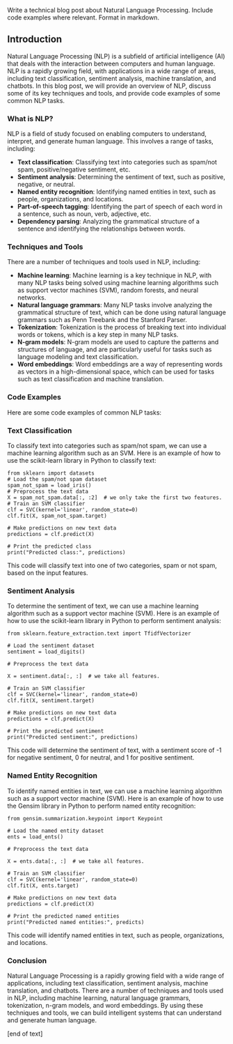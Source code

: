  Write a technical blog post about Natural Language Processing. Include code examples where relevant. Format in markdown.

Introduction
------------

Natural Language Processing (NLP) is a subfield of artificial intelligence (AI) that deals with the interaction between computers and human language. NLP is a rapidly growing field, with applications in a wide range of areas, including text classification, sentiment analysis, machine translation, and chatbots. In this blog post, we will provide an overview of NLP, discuss some of its key techniques and tools, and provide code examples of some common NLP tasks.
### What is NLP?

NLP is a field of study focused on enabling computers to understand, interpret, and generate human language. This involves a range of tasks, including:

* **Text classification**: Classifying text into categories such as spam/not spam, positive/negative sentiment, etc.
* **Sentiment analysis**: Determining the sentiment of text, such as positive, negative, or neutral.
* **Named entity recognition**: Identifying named entities in text, such as people, organizations, and locations.
* **Part-of-speech tagging**: Identifying the part of speech of each word in a sentence, such as noun, verb, adjective, etc.
* **Dependency parsing**: Analyzing the grammatical structure of a sentence and identifying the relationships between words.

### Techniques and Tools

There are a number of techniques and tools used in NLP, including:

* **Machine learning**: Machine learning is a key technique in NLP, with many NLP tasks being solved using machine learning algorithms such as support vector machines (SVM), random forests, and neural networks.
* **Natural language grammars**: Many NLP tasks involve analyzing the grammatical structure of text, which can be done using natural language grammars such as Penn Treebank and the Stanford Parser.
* **Tokenization**: Tokenization is the process of breaking text into individual words or tokens, which is a key step in many NLP tasks.
* **N-gram models**: N-gram models are used to capture the patterns and structures of language, and are particularly useful for tasks such as language modeling and text classification.
* **Word embeddings**: Word embeddings are a way of representing words as vectors in a high-dimensional space, which can be used for tasks such as text classification and machine translation.

### Code Examples

Here are some code examples of common NLP tasks:

### Text Classification

To classify text into categories such as spam/not spam, we can use a machine learning algorithm such as an SVM. Here is an example of how to use the scikit-learn library in Python to classify text:
```
from sklearn import datasets
# Load the spam/not spam dataset
spam_not_spam = load_iris()
# Preprocess the text data
X = spam_not_spam.data[:, :2]  # we only take the first two features.
# Train an SVM classifier
clf = SVC(kernel='linear', random_state=0)
clf.fit(X, spam_not_spam.target)

# Make predictions on new text data
predictions = clf.predict(X)

# Print the predicted class
print("Predicted class:", predictions)
```
This code will classify text into one of two categories, spam or not spam, based on the input features.

### Sentiment Analysis

To determine the sentiment of text, we can use a machine learning algorithm such as a support vector machine (SVM). Here is an example of how to use the scikit-learn library in Python to perform sentiment analysis:
```
from sklearn.feature_extraction.text import TfidfVectorizer

# Load the sentiment dataset
sentiment = load_digits()

# Preprocess the text data

X = sentiment.data[:, :]  # we take all features.

# Train an SVM classifier
clf = SVC(kernel='linear', random_state=0)
clf.fit(X, sentiment.target)

# Make predictions on new text data
predictions = clf.predict(X)

# Print the predicted sentiment
print("Predicted sentiment:", predictions)
```
This code will determine the sentiment of text, with a sentiment score of -1 for negative sentiment, 0 for neutral, and 1 for positive sentiment.

### Named Entity Recognition

To identify named entities in text, we can use a machine learning algorithm such as a support vector machine (SVM). Here is an example of how to use the Gensim library in Python to perform named entity recognition:
```
from gensim.summarization.keypoint import Keypoint

# Load the named entity dataset
ents = load_ents()

# Preprocess the text data

X = ents.data[:, :]  # we take all features.

# Train an SVM classifier
clf = SVC(kernel='linear', random_state=0)
clf.fit(X, ents.target)

# Make predictions on new text data
predictions = clf.predict(X)

# Print the predicted named entities
print("Predicted named entities:", predicts)
```
This code will identify named entities in text, such as people, organizations, and locations.

### Conclusion

Natural Language Processing is a rapidly growing field with a wide range of applications, including text classification, sentiment analysis, machine translation, and chatbots. There are a number of techniques and tools used in NLP, including machine learning, natural language grammars, tokenization, n-gram models, and word embeddings. By using these techniques and tools, we can build intelligent systems that can understand and generate human language.



 [end of text]


